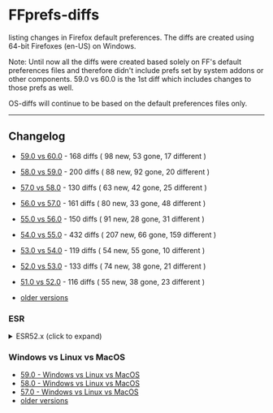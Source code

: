 # FFprefs-diffs
listing changes in Firefox default preferences. The diffs are created using 64-bit Firefoxes (en-US) on Windows.

Note: Until now all the diffs were created based solely on FF's default preferences files and therefore didn't include prefs
set by system addons or other components. 59.0 vs 60.0 is the 1st diff which includes changes to those prefs as well.

OS-diffs will continue to be based on the default preferences files only.

___

## Changelog

* [59.0 vs 60.0](https://github.com/earthlng/FFprefs-diffs/blob/master/diffs/6x/diff-v59.0-vs-v60.0.log.js "59.0 vs 60.0") - 168 diffs ( 98 new, 53 gone, 17 different )

* [58.0 vs 59.0](https://github.com/earthlng/FFprefs-diffs/blob/master/diffs/5x/diff-v58.0-vs-v59.0.log.js "58.0 vs 59.0") - 200 diffs ( 88 new, 92 gone, 20 different )

* [57.0 vs 58.0](https://github.com/earthlng/FFprefs-diffs/blob/master/diffs/5x/diff-v57.0-vs-v58.0.log.js "57.0 vs 58.0") - 130 diffs ( 63 new, 42 gone, 25 different )

* [56.0 vs 57.0](https://github.com/earthlng/FFprefs-diffs/blob/master/diffs/5x/diff-v56.0-vs-v57.0.log.js "56.0 vs 57.0") - 161 diffs ( 80 new, 33 gone, 48 different )

* [55.0 vs 56.0](https://github.com/earthlng/FFprefs-diffs/blob/master/diffs/5x/diff-v55.0-vs-v56.0.log.js "55.0 vs 56.0") - 150 diffs ( 91 new, 28 gone, 31 different )

* [54.0 vs 55.0](https://github.com/earthlng/FFprefs-diffs/blob/master/diffs/5x/diff-v54.0-vs-v55.0.log.js "54.0 vs 55.0") - 432 diffs ( 207 new, 66 gone, 159 different )

* [53.0 vs 54.0](https://github.com/earthlng/FFprefs-diffs/blob/master/diffs/5x/diff-v53.0-vs-v54.0.log.js "53.0 vs 54.0") - 119 diffs ( 54 new, 55 gone, 10 different )

* [52.0 vs 53.0](https://github.com/earthlng/FFprefs-diffs/blob/master/diffs/5x/diff-v52.0-vs-v53.0.log.js "52.0 vs 53.0") - 133 diffs ( 74 new, 38 gone, 21 different )

* [51.0 vs 52.0](https://github.com/earthlng/FFprefs-diffs/blob/master/diffs/5x/diff-v51.0-vs-v52.0.log.js "51.0 vs 52.0") - 116 diffs ( 55 new, 38 gone, 23 different )

* [older versions](https://github.com/earthlng/FFprefs-diffs/tree/master/diffs)


### ESR

<details><summary>ESR52.x (click to expand)</summary><p>

* 52.7.0esr vs 52.8.0esr - no changes

* [52.6.0esr vs 52.7.0esr](https://github.com/earthlng/FFprefs-diffs/blob/master/diffs/ESR/diff-v52.6.0esr-vs-v52.7.0esr.log.js "52.6.0esr vs 52.7.0esr") - 2 diffs ( 0 new, 1 gone, 1 different )

* [52.5.0esr vs 52.6.0esr](https://github.com/earthlng/FFprefs-diffs/blob/master/diffs/ESR/diff-v52.5.0esr-vs-v52.6.0esr.log.js "52.5.0esr vs 52.6.0esr") - 5 diffs ( 1 new, 1 gone, 3 different )

* 52.4.0esr vs 52.5.0esr - no changes

* 52.3.0esr vs 52.4.0esr - no changes

* [52.2.0esr vs 52.3.0esr](https://github.com/earthlng/FFprefs-diffs/blob/master/diffs/ESR/diff-v52.2.0esr-vs-v52.3.0esr.log.js "52.2.0esr vs 52.3.0esr") - 1 diffs ( 0 new, 0 gone, 1 different )

* [52.1.0esr vs 52.2.0esr](https://github.com/earthlng/FFprefs-diffs/blob/master/diffs/ESR/diff-v52.1.0esr-vs-v52.2.0esr.log.js "52.1.0esr vs 52.2.0esr") - 3 diffs ( 3 new, 0 gone, 0 different )
  
* [52.0esr vs 52.1.0esr](https://github.com/earthlng/FFprefs-diffs/blob/master/diffs/ESR/diff-v52.0esr-vs-v52.1.0esr.log.js "52.0esr vs 52.1.0esr") - 2 diffs ( 0 new, 0 gone, 2 different )

</p></details>

### Windows vs Linux vs MacOS

* [59.0 - Windows vs Linux vs MacOS](https://earthlng.github.io/FFprefs-diffs/Firefox-v59.0.html)
* [58.0 - Windows vs Linux vs MacOS](https://earthlng.github.io/FFprefs-diffs/Firefox-v58.0.html)
* [57.0 - Windows vs Linux vs MacOS](https://earthlng.github.io/FFprefs-diffs/Firefox-v57.0.html)
* [older versions](https://earthlng.github.io/FFprefs-diffs/index.html)


